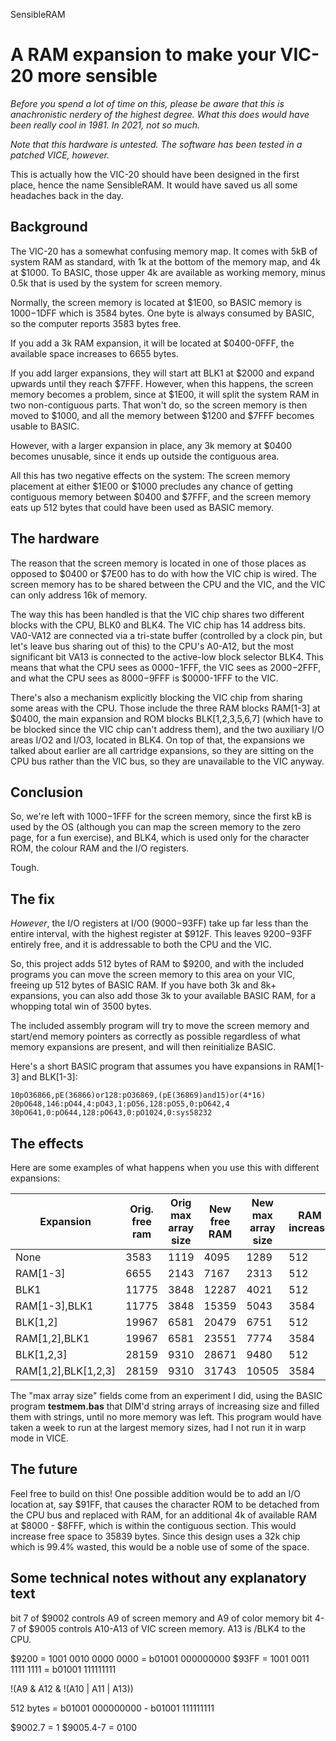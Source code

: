 SensibleRAM
# A RAM expansion to make your VIC-20 more sensible

_Before you spend a lot of time on this, please be aware that this is anachronistic nerdery of the highest degree. What this does would have been really cool in 1981. In 2021, not so much._

_Note that this hardware is untested. The software has been tested in a patched VICE, however._

This is actually how the VIC-20 should have been designed in the first place, hence the name SensibleRAM. It would have saved us all some headaches back in the day.

## Background

The VIC-20 has a somewhat confusing memory map. It comes with 5kB of system RAM as standard, with 1k at the bottom of the memory map, and 4k at $1000. To BASIC, those upper 4k are available as working memory, minus 0.5k that is used by the system for screen memory.

Normally, the screen memory is located at $1E00, so BASIC memory is $1000-$1DFF which is 3584 bytes. One byte is always consumed by BASIC, so the computer reports 3583 bytes free.

If you add a 3k RAM expansion, it will be located at $0400-0FFF, the available space increases to 6655 bytes.

If you add larger expansions, they will start att BLK1 at $2000 and expand upwards until they reach $7FFF. However, when this happens, the screen memory becomes a problem, since at $1E00, it will split the system RAM in two non-contiguous parts. That won't do, so the screen memory is then moved to $1000, and all the memory between $1200 and $7FFF becomes usable to BASIC.

However, with a larger expansion in place, any 3k memory at $0400 becomes unusable, since it ends up outside the contiguous area.

All this has two negative effects on the system: The screen memory placement at either $1E00 or $1000 precludes any chance of getting contiguous memory between $0400 and $7FFF, and the screen memory eats up 512 bytes that could have been used as BASIC memory.

## The hardware

The reason that the screen memory is located in one of those places as opposed to $0400 or $7E00 has to do with how the VIC chip is wired. The screen memory has to be shared between the CPU and the VIC, and the VIC can only address 16k of memory.

The way this has been handled is that the VIC chip shares two different blocks with the CPU, BLK0 and BLK4. The VIC chip has 14 address bits. VA0-VA12 are connected via a tri-state buffer (controlled by a clock pin, but let's leave bus sharing out of this) to the CPU's A0-A12, but the most significant bit VA13 is connected to the active-low block selector BLK4. This means that what the CPU sees as $0000-$1FFF, the VIC sees as $2000-$2FFF, and what the CPU sees as $8000-$9FFF is $0000-1FFF to the VIC.

There's also a mechanism explicitly blocking the VIC chip from sharing some areas with the CPU. Those include the three RAM blocks RAM[1-3] at $0400, the main expansion and ROM blocks BLK[1,2,3,5,6,7] (which have to be blocked since the VIC chip can't address them), and the two auxiliary I/O areas I/O2 and I/O3, located in BLK4. On top of that, the expansions we talked about earlier are all cartridge expansions, so they are sitting on the CPU bus rather than the VIC bus, so they are unavailable to the VIC anyway.

## Conclusion

So, we're left with $1000-$1FFF for the screen memory, since the first kB is used by the OS (although you can map the screen memory to the zero page, for a fun exercise), and BLK4, which is used only for the character ROM, the colour RAM and the I/O registers.

Tough.

## The fix

_However_, the I/O registers at I/O0 ($9000-$93FF) take up far less than the entire interval, with the highest register at $912F. This leaves $9200-$93FF entirely free, and it is addressable to both the CPU and the VIC.

So, this project adds 512 bytes of RAM to $9200, and with the included programs you can move the screen memory to this area on your VIC, freeing up 512 bytes of BASIC RAM. If you have both 3k and 8k+ expansions, you can also add those 3k to your available BASIC RAM, for a whopping total win of 3500 bytes.

The included assembly program will try to move the screen memory and start/end memory pointers as correctly as possible regardless of what memory expansions are present, and will then reinitialize BASIC.

Here's a short BASIC program that assumes you have expansions in RAM[1-3] and BLK[1-3]:
```
10pO36866,pE(36866)or128:pO36869,(pE(36869)and15)or(4*16)
20pO648,146:pO44,4:pO43,1:pO56,128:pO55,0:pO642,4
30pO641,0:pO644,128:pO643,0:pO1024,0:sys58232
```

## The effects

Here are some examples of what happens when you use this with different expansions:

|Expansion|Orig. free ram|Orig max array size|New free RAM|New max array size|RAM increase|
|---------|--------------|-------------------|------------|------------------|------------|
|None |3583 |1119 |4095 |1289 |512 |
|RAM[1-3] |6655 |2143 |7167 |2313 |512 |
|BLK1 |11775 |3848 |12287 |4021 |512
|RAM[1-3],BLK1 |11775 |3848 | 15359 |5043 |3584 |
|BLK[1,2] |19967 |6581 |20479 |6751 |512 |
|RAM[1,2],BLK1 |19967 |6581 |23551 |7774 |3584 |
|BLK[1,2,3] |28159 |9310 |28671 |9480 |512 |
|RAM[1,2],BLK[1,2,3] |28159 |9310 |31743 |10505 |3584 |

The "max array size" fields come from an experiment I did, using the BASIC program __testmem.bas__ that DIM'd string arrays of increasing size and filled them with strings, until no more memory was left. This program would have taken a week to run at the largest memory sizes, had I not run it in warp mode in VICE.

## The future
Feel free to build on this! One possible addition would be to add an I/O location at, say $91FF, that causes the character ROM to be detached from the CPU bus and replaced with RAM, for an additional 4k of available RAM at $8000 - $8FFF, which is within the contiguous section. This would increase free space to 35839 bytes. Since this design uses a 32k chip which is 99.4% wasted, this would be a noble use of some of 
the space.

## Some technical notes without any explanatory text
bit 7 of $9002 controls A9 of screen memory and A9 of color memory
bit 4-7 of $9005 controls A10-A13 of VIC screen memory. A13 is /BLK4 to the CPU.

$9200 = 1001 0010 0000 0000 = b01001 000000000
$93FF = 1001 0011 1111 1111 = b01001 111111111

!(A9 & A12 & !(A10 | A11 | A13))

512 bytes = b01001 000000000 - b01001 111111111

$9002.7 = 1
$9005.4-7 = 0100
